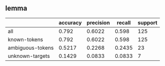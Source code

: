 
## lemma

|                  | accuracy | precision | recall | support |
|------------------|----------|-----------|--------|---------|
| all              | 0.792    | 0.6022    | 0.598  | 125     |
| known-tokens     | 0.792    | 0.6022    | 0.598  | 125     |
| ambiguous-tokens | 0.5217   | 0.2268    | 0.2435 | 23      |
| unknown-targets  | 0.1429   | 0.0833    | 0.0833 | 7       |

